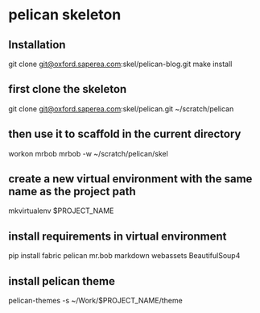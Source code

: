 # pelican skeleton

## Installation

git clone git@oxford.saperea.com:skel/pelican-blog.git
make install

## first clone the skeleton

git clone git@oxford.saperea.com:skel/pelican.git ~/scratch/pelican

## then use it to scaffold in the current directory

workon mrbob
mrbob -w ~/scratch/pelican/skel

## create a new virtual environment with the same name as the project path

mkvirtualenv $PROJECT_NAME

## install requirements in virtual environment

pip install fabric pelican mr.bob markdown webassets BeautifulSoup4

## install pelican theme

pelican-themes -s ~/Work/$PROJECT_NAME/theme
